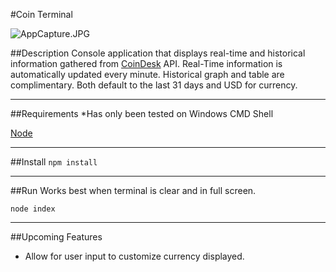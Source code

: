 #Coin Terminal

![AppCapture.JPG](https://bitbucket.org/repo/MEa7xX/images/1721167463-AppCapture.JPG)

##Description
Console application that displays real-time and historical information gathered from [CoinDesk](http://www.coindesk.com/) API. Real-Time information is automatically updated
every minute. Historical graph and table are complimentary. Both default to the last 31 days and USD for currency.

---

##Requirements
*Has only been tested on Windows CMD Shell

[Node](https://nodejs.org/en/)

---

##Install
`npm install`

---

##Run
Works best when terminal is clear and in full screen.

`node index`

---

##Upcoming Features
* Allow for user input to customize currency displayed.